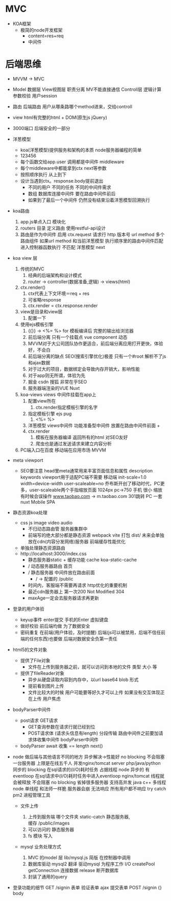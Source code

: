 # MVC
- KOA框架
  - 极简的node开发框架
    - content=res+req
    - 中间件
# 后端思维
  - MVVM -> MVC
  - Model 数据层 View视图层 职责分离 MV不能直接通信 Controll层 逻辑计算 参数校验 用户session
  - 路由 后端路由 用户从哪条路哪个method进来，交给controll
  - view html有完整的html + DOM(原生js jQuery)
  - 3000端口 后端安全的一部分
- 洋葱模型
  - koa(洋葱模型)提供服务和架构的本质  node服务器编程的简单
  - 123456
  - 每个函数交给app.user 调用都是中间件 middleware
  - 每个middleware中都能拿到ctx next等参数
  - 按照顺序执行 从上到下
  - 设计当遇到ctx。response.body提前退出
    - 不同的用户 不同的任务 不同的中间件需求 
    - 数组 数据库连接中间件 要在路由中间件前后
    - 如果到了最后一个中间件 仍然没有结束沿着洋葱模型回溯执行
- koa路由
  1. app.js单点入口 模块化 
  2. routers 目录 定义路由  使用restful-api设计
  3. 路由是作为中间件 启用 
    ctx.request 请求行 http 版本号 url method
    多个路由组件
    如果url method 和当前洋葱模型 执行顺序里的路由中间件匹配 进入控制器函数执行
    不匹配 洋葱模型  next         
- koa view 层
  1. 传统的MVC 
     1. 经典的后端架构和设计模式
     2. router -> controller(数据准备,逻辑) -> views(html)
  2. ctx.render()
     1. ctx代表上下文环境＝req + res
     2. 可省略response
     3. ctx.render = ctx.response.render
  3. view是目录和view层
     1. 配置一下
  4. 使用ejs模板引擎
     1. {{}} -> <%= %> for 模板编译后 完整的输出给浏览器 
     2. 前后端分离 只有一个挂载点 vue component 动态
     3. MVVM对于大公司团队协作更适合，前后端分离应用打开更快，体验好，不会白
     4. 前后端分离的缺点 SEO(搜索引擎优化)极差 只有一个#root 解析不了js和ajax数据
     5. 对于过大的项目，数据绑定会导致内存开销大，影响性能
     6. 对于app则无所谓，体验为先
     7. 掘金 csdn 搜狐 非常在乎SEO 
     8. 服务器端渲染的VUE Nuxt
  5. koa-views views 中间件挂载在app上
     1. 配置view所在
        1. ctx.render指定模板引擎的名字
     2. 指定模板引擎 ejs pug
        1. <%= %>
     3. 洋葱模型 views中间件 功能准备型中间件 放置在路由中间件前面      +
     4. ctx.render
        1. 模板在服务器编译 返回所有的html 对SEO友好
        2. 爬虫也是通过发送请求来建立内容分析      
  6. PC端入口在百度 移动端在应用市场 MVVM
- meta viewport
  - SEO要注意 head里meta通常用来丰富页面信息和属性
    description keywords
    viewport用于适配PC端不需要
    移动端 init-scale=1.0 width=device-width user-scaleable=no
    乔布斯开创了移动时代，PC更多，user-scaleable两个手指缩放页面
    1024px pc->750 手机 很小 缩放有时候会误操作 
    www.taobao.com -> m.taobao.com 301跳转
    PC 一套 nuxt Mobile SPA
- 静态资源koa处理
  - css js image  video audio
    - 不归动态路由管 服务器集群中
    - 前端写的绝大部分都是静态资源 webpack vite 打包 dist/
      未来会单独放在cdn(内容分发网络)服务器 前端缓存性能优化
  - 单独处理静态资源路由 
  - http://localhost:3000/index.css
    - 静态服务器static + 缓存功能 cache koa-static-cache 
    - / 动态服务器路由 首页
    - / 静态服务器 中间件放在路由前面
      - / -> 配置的 /public 
    - 时间内，客服端不需要再请求 http优化的重要机制
    - 最近cdn服务器上 第一次200 Not Modified 304
    - maxAge一定会去服务器请求再更新 
- 登录的用户体验
  - keyup事件 enter提交 手机的Enter 虚拟键盘
  - 做好校验 前后端均做 为了数据安全
  - 密码重复 在前端(用户体验，及时提醒) 后端(js可以被禁用，后端不信任前端的任何东西)也要做 后端对数据安全负第一责任
- html5的文件对象
  - 提供了File对象
    - 文件在上传到服务器之前，就可以访问到本地的文件 类型 大小 等
  - 提供了fileReader对象 
    - 异步从硬盘读取内容到内存中，以url base64 blob 形式
    - 提前看到图片上传
    - 文件比较大的时候 用户可能要等好久才可以上传 如果没有交互体现正在上传 用户焦虑
- bodyParser中间件
  - post请求 GET请求
    - GET查询参数在请求行就已经到位
    - POST请求体 (请求头信息有length) 分段传输 路由中间件之前要加请求体收集中间件 bodyParser中间件
  - bodyParser await 收集 == length next()
- node 做后端与其他语言不同的地方 异步解决->性能好 no blocking 不会阻塞
  一台服务器 上限是在线五千人 并发nginx/tomcat server
  php/java/python 同步的 blocking 在sql请求的(I/O)耗时任务 占据线程
  node 异步的 有eventloop 在sql请求中(I/O)耗时任务中进入eventloop
  nginx/tomcat 线程就会被释放 不会阻塞 no blocking
  省掉很多服务器 支持高并发
  java c++ 多线程
  node 单线程 和法师一样脆 服务器会崩 无法响应 所有用户都不响应 try catch
  pm2 进程管理工具

  - 文件上传
    1. 上传到服务端
      哪个文件夹  static-catch  静态服务器,  
      缓存    /public/images 
    2. 可以访问的
        静态服务器
    3. fs 模块 写入

  - mysql 业务处理方式
    1. MVC  的model 层
      lib/mysql.js  简版
      在控制器中调用
    2. 数据库驱动  mysql2 翻译
        驱动mysql  为程序工作 I/O
        createPool
        getConnection  连接数据
        release  断开数据库
    3. 封装了通用的query


- 登录功能的细节
  GET /signin  表单
  验证表单
  ajax 提交表单 POST /signin {}
  body
